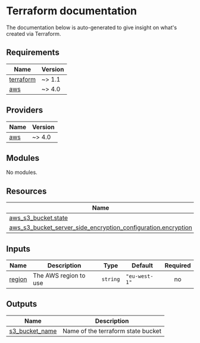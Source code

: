 # Terraform documentation

The documentation below is auto-generated to give insight on what's created via Terraform.

<!-- BEGINNING OF PRE-COMMIT-TERRAFORM DOCS HOOK -->

## Requirements

|                                   Name                                    | Version |
|---------------------------------------------------------------------------|---------|
| <a name="requirement_terraform"></a> [terraform](#requirement\_terraform) | ~> 1.1  |
| <a name="requirement_aws"></a> [aws](#requirement\_aws)                   | ~> 4.0  |

## Providers

|                       Name                        | Version |
|---------------------------------------------------|---------|
| <a name="provider_aws"></a> [aws](#provider\_aws) | ~> 4.0  |

## Modules

No modules.

## Resources

|                                                                                            Name                                                                                             |   Type   |
|---------------------------------------------------------------------------------------------------------------------------------------------------------------------------------------------|----------|
| [aws_s3_bucket.state](https://registry.terraform.io/providers/hashicorp/aws/latest/docs/resources/s3_bucket)                                                                                | resource |
| [aws_s3_bucket_server_side_encryption_configuration.encryption](https://registry.terraform.io/providers/hashicorp/aws/latest/docs/resources/s3_bucket_server_side_encryption_configuration) | resource |

## Inputs

|                         Name                         |      Description      |   Type   |    Default    | Required |
|------------------------------------------------------|-----------------------|----------|---------------|:--------:|
| <a name="input_region"></a> [region](#input\_region) | The AWS region to use | `string` | `"eu-west-1"` |    no    |

## Outputs

|                                        Name                                        |            Description             |
|------------------------------------------------------------------------------------|------------------------------------|
| <a name="output_s3_bucket_name"></a> [s3\_bucket\_name](#output\_s3\_bucket\_name) | Name of the terraform state bucket |

<!-- END OF PRE-COMMIT-TERRAFORM DOCS HOOK -->
